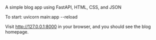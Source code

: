 A simple blog app using FastAPI, HTML, CSS, and JSON

To start: uvicorn main:app --reload

Visit http://127.0.0.1:8000 in your browser, and you should see the blog homepage.
